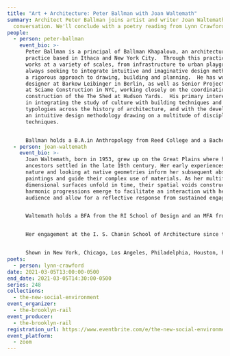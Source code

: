 ```yaml
---
title: "Art + Architecture: Peter Ballman with Joan Waltemath"
summary: Architect Peter Ballman joins artist and writer Joan Waltemath for a
  conversation. We'll conclude with a poetry reading from Lynn Crawford.
people:
  - person: peter-ballman
    event_bio: >-
      Peter Ballman is a principal of Ballman Khapalova, an architecture
      practice based in Ithaca and New York City.  Through this practice Peter
      works at a variety of scales, from infrastructure to urban playgrounds,
      always seeking to integrate intuitive and imaginative design methods with
      a rigorous approach to drawing, building and planning.  He has worked as a
      designer at Barkow Leibinger in Berlin, as well as Senior Project Manager
      at Sciame Construction in NYC, working closely on the coordination and
      construction of the The Shed at Hudson Yards.  His primary interests are
      in integrating the study of culture with building techniques and
      typologies across the history of architecture, and with the development of
      an intuitive design methodology drawing on a multitude of disciplines and
      techniques.  


      Ballman holds a B.A.in Anthropology from Reed College and a Bachelor of Architecture from the Irwin S. Chanin School of Architecture at The Cooper Union. He is currently the Tafel Visiting Critic at the Cornell University School of Architecture where he teaches an advanced studio course entitled Disaster Machines, proposing architectural and infrastructural solutions for social and environmental catastrophes.  Prior courses at Cornell have included Mies Variations:  Exercises in langue and parole, which focused on the evolution of architectural language and construction detailing over time.  He has also taught at integrated design at Pratt Institute, and has served as a guest critic at The Cooper Union, Pratt and Cornell.  
  - person: joan-waltemath
    event_bio: >-
      Joan Waltemath, born in 1953, grew up on the Great Plains where her German
      ancestors settled in the late 19th century. Her early experiences in
      nature and looking at native geometries inform her subsequent abstract
      paintings and guide their complex use of materials. As her multifaceted 2
      dimensional surfaces unfold in time, their spatial voids constructed of
      harmonic progressions emerge to facilitate an interaction with her
      audience and allow for a reflective response from sustained engagement. 


      Waltemath holds a BFA from the RI School of Design and an MFA from Hunter College, CUNY.  She has lived and worked in New York city since 1977 and collaborated with filmmakers, musicians, architects and writers in collective groups and through special projects since the early days of the downtown No Wave era.  “Ok, Today, Tomorrow” a film produced out of her studio was shown at MOMA and archived in their collection as part of a recent survey of the L.E.Side 1980’s.  


      Her engagement at the I. S. Chanin School of Architecture since the early 90’s has led to several collaborative projects with prominent architects in Berlin, New York and a project in Nebraska.  An exhibition of her collaboration with Ballman Khapalova is currently on view at Cooper Union’s newly created online gallery.  Her ongoing dialogue with architecture both informs her own work and allows for concepts developed in painting to be translated into the discipline of architecture.


      Shown in New York, Chicago, Los Angeles, Philadelphia, Houston, Portland, San Diego, Omaha, London, Basel, Amsterdam and Cologne, her paintings and drawings are in the collections of the Museum of Modern Art, the National Gallery of Art, Yale University Art Galleries,  the Harvard University Art Museum and the Art Institute of Chicago among others. She has written extensively on art and served as an editor-at-large for the Brooklyn Rail since 2001. She taught at the I.S. Chanin School of Architecture of the Cooper Union from 1997 to 2010, also at Princeton University and has lectured widely. She is currently the Director of MICA’s MFA program, the LeRoy E. Hoffberger School of Painting.
poets:
  - person: lynn-crawford
date: 2021-03-05T13:00:00-0500
end_date: 2021-03-05T14:30:00-0500
series: 248
collections:
  - the-new-social-environment
event_organizer:
  - the-brooklyn-rail
event_producer:
  - the-brooklyn-rail
registration_url: https://www.eventbrite.com/e/the-new-social-environment-248-art-architecture-peter-ballman-tickets-142971839621
event_platform:
  - zoom
---
```

